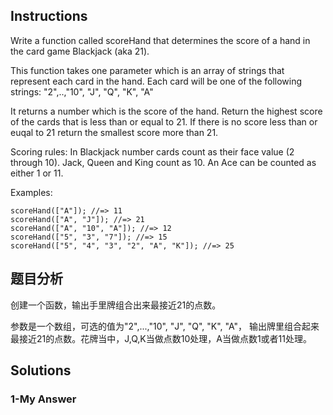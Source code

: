 ## Instructions
Write a function called scoreHand that determines the score of a hand in the card game Blackjack (aka 21).

This function takes one parameter which is an array of strings that represent each card in the hand. Each card will be one of the following strings: "2",..,"10", "J", "Q", "K", "A"

It returns a number which is the score of the hand. Return the highest score of the cards that is less than or equal to 21. If there is no score less than or euqal to 21 return the smallest score more than 21.

Scoring rules: In Blackjack number cards count as their face value (2 through 10). Jack, Queen and King count as 10. An Ace can be counted as either 1 or 11.

Examples:

```
scoreHand(["A"]); //=> 11
scoreHand(["A", "J"]); //=> 21
scoreHand(["A", "10", "A"]); //=> 12
scoreHand(["5", "3", "7"]); //=> 15
scoreHand(["5", "4", "3", "2", "A", "K"]); //=> 25
```

## 题目分析
创建一个函数，输出手里牌组合出来最接近21的点数。

参数是一个数组，可选的值为"2",...,"10", "J", "Q", "K", "A"， 输出牌里组合起来最接近21的点数。花牌当中，J,Q,K当做点数10处理，A当做点数1或者11处理。



## Solutions
### 1-My Answer
